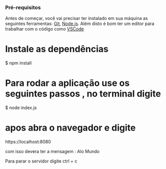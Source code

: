 ### Pré-requisitos

Antes de começar, você vai precisar ter instalado em sua máquina as seguintes ferramentas:
[Git](https://git-scm.com), [Node.js](https://nodejs.org/en/). 
Além disto é bom ter um editor para trabalhar com o código como [VSCode](https://code.visualstudio.com/)


# Instale as dependências
$ npm install


# Para rodar a aplicação   use os seguintes passos ,  no terminal  digite 

$ node index.js

#  apos abra o navegador e digite 

https://localhost:8080

com isso devera ter a mensagem  : Alo Mundo

Para parar  o servidor  digite ctrl + c
